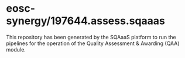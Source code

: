 # eosc-synergy/197644.assess.sqaaas
This repository has been generated by the SQAaaS platform to run the pipelines
for the operation of the
Quality Assessment & Awarding (QAA)
module.